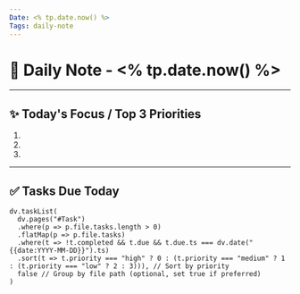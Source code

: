 ```yaml
---
Date: <% tp.date.now() %>
Tags: daily-note
---
```


# 📅 Daily Note - <% tp.date.now() %>

---

## ✨ Today's Focus / Top 3 Priorities

1.
2.
3.

---

## ✅ Tasks Due Today

```dataviewjs
dv.taskList(
  dv.pages("#Task")
  .where(p => p.file.tasks.length > 0)
  .flatMap(p => p.file.tasks)
  .where(t => !t.completed && t.due && t.due.ts === dv.date("{{date:YYYY-MM-DD}}").ts)
  .sort(t => t.priority === "high" ? 0 : (t.priority === "medium" ? 1 : (t.priority === "low" ? 2 : 3))), // Sort by priority
  false // Group by file path (optional, set true if preferred)
)